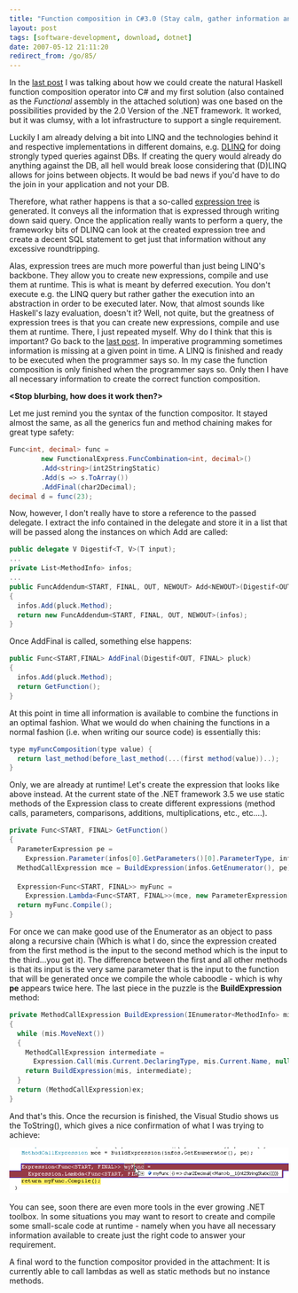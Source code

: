 ```yaml
---
title: "Function composition in C#3.0 (Stay calm, gather information and then do the right thing)"
layout: post
tags: [software-development, download, dotnet]
date: 2007-05-12 21:11:20
redirect_from: /go/85/
---
```


In the [last post](/go/117) I was talking about how we could create the natural Haskell function composition operator into C# and my first solution (also contained as the _Functional_ assembly in the attached solution) was one based on the possibilities provided by the 2.0 Version of the .NET framework. It worked, but it was clumsy, with a lot infrastructure to support a single requirement.

Luckily I am already delving a bit into LINQ and the technologies behind it and respective implementations in different domains, e.g. [DLINQ](http://www.google.de/search?hl=en&q=DLINQ+overview&btnG=Search) for doing strongly typed queries against DBs. If creating the query would already do anything against the DB, all hell would break loose considering that (D)LINQ allows for joins between objects. It would be bad news if you'd have to do the join in your application and not your DB.

Therefore, what rather happens is that a so-called [expression tree](http://www.interact-sw.co.uk/iangblog/2005/09/30/expressiontrees) is generated. It conveys all the information that is expressed through writing down said query. Once the application really wants to perform a query, the frameworky bits of DLINQ can look at the created expression tree and create a decent SQL statement to get just that information without any excessive roundtripping.

Alas, expression trees are much more powerful than just being LINQ's backbone. They allow you to create new expressions, compile and use them at runtime. This is what is meant by deferred execution. You don't execute e.g. the LINQ query but rather gather the execution into an abstraction in order to be executed later. Now, that almost sounds like Haskell's lazy evaluation, doesn't it? Well, not quite, but the greatness of expression trees is that you can create new expressions, compile and use them at runtime. There, I just repeated myself. Why do I think that this is important? Go back to the [last post](/go/117). In imperative programming sometimes information is missing at a given point in time. A LINQ is finished and ready to be executed when the programmer says so. In my case the function composition is only finished when the programmer says so. Only then I have all necessary information to create the correct function composition.

**&lt;Stop blurbing, how does it work then?&gt;**

Let me just remind you the syntax of the function compositor. It stayed almost the same, as all the generics fun and method chaining makes for great type safety:

```csharp
Func<int, decimal> func =
        new FunctionalExpress.FuncCombination<int, decimal>()
        .Add<string>(int2StringStatic)
        .Add(s => s.ToArray())
        .AddFinal(char2Decimal);
decimal d = func(23);
```

Now, however, I don't really have to store a reference to the passed delegate. I extract the info contained in the delegate and store it in a list that will be passed along the instances on which Add are called:

```csharp
public delegate V Digestif<T, V>(T input);
...
private List<MethodInfo> infos;
...
public FuncAddendum<START, FINAL, OUT, NEWOUT> Add<NEWOUT>(Digestif<OUT, NEWOUT> pluck)
{
  infos.Add(pluck.Method);
  return new FuncAddendum<START, FINAL, OUT, NEWOUT>(infos);
}
```

Once AddFinal is called, something else happens:

```csharp
public Func<START,FINAL> AddFinal(Digestif<OUT, FINAL> pluck)
{
  infos.Add(pluck.Method);
  return GetFunction();
}
```

At this point in time all information is available to combine the functions in an optimal fashion.
What we would do when chaining the functions in a normal fashion (i.e. when writing our source code) is essentially this:

```csharp
type myFuncComposition(type value) {
  return last_method(before_last_method(...(first method(value))..);
}
```

Only, we are already at runtime! Let's create the expression that looks like above instead. At the current state of the .NET framework 3.5 we use static methods of the Expression class to create different expressions (method calls, parameters, comparisons, additions, multiplications, etc., etc....).

```csharp
private Func<START, FINAL> GetFunction()
{
  ParameterExpression pe =
    Expression.Parameter(infos[0].GetParameters()[0].ParameterType, infos[0].GetParameters()[0].Name);
  MethodCallExpression mce = BuildExpression(infos.GetEnumerator(), pe);

  Expression<Func<START, FINAL>> myFunc =
    Expression.Lambda<Func<START, FINAL>>(mce, new ParameterExpression[] { pe });
  return myFunc.Compile();
}
```

For once we can make good use of the Enumerator as an object to pass along a recursive chain (Which is what I do, since the expression created from the first method is the input to the second method which is the input to the third...you get it).
The difference between the first and all other methods is that its input is the very same parameter that is the input to the function that will be generated once we compile the whole caboodle - which is why **pe** appears twice here. The last piece in the puzzle is the **BuildExpression** method:

```csharp
private MethodCallExpression BuildExpression(IEnumerator<MethodInfo> mis, Expression ex)
{
  while (mis.MoveNext())
  {
    MethodCallExpression intermediate =
      Expression.Call(mis.Current.DeclaringType, mis.Current.Name, null, new Expression[] { ex });
    return BuildExpression(mis, intermediate);
  }
  return (MethodCallExpression)ex;
}
```

And that's this. Once the recursion is finished, the Visual Studio shows us the ToString(), which gives a nice confirmation of what I was trying to achieve:

![](/assets/func_expression.gif)

You can see, soon there are even more tools in the ever growing .NET toolbox. In some situations you may want to resort to create and compile some small-scale code at runtime - namely when you have all necessary information available to create just the right code to answer your requirement.

A final word to the function compositor provided in the attachment: It is currently able to call lambdas as well as static methods but no instance methods.
